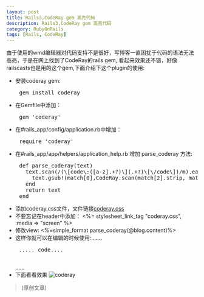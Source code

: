 ```yaml
---
layout: post
title: Rails3,CodeRay gem 高亮代码
description: Rails3,CodeRay gem 高亮代码
category: RubyOnRails
tags: [Rails, CodeRay]
---
```

由于使用的wmd编辑器对代码支持不是很好，写博客一直困扰于代码的语法无法高亮，于是在网上找到了CodeRay的rails gem, 看起来效果还不错，好像railscasts也是用的这个gem,下面介绍下这个plugin的使用:

 - 安装coderay gem:
<pre>
    gem install coderay
</pre>
 - 在Gemfile中添加：
<pre>
    gem 'coderay'
</pre>
 - 在#rails_app/config/application.rb中增加：
<pre>
    require 'coderay'
</pre>
 - 在#rails_app/app/helpers/application_help.rb 增加 parse_coderay 方法:
<pre>
    def parse_coderay(text)
      text.scan(/(\[code\:([a-z].+?)\](.+?)\[\/code\])/m).each do |match|
        text.gsub!(match[0],CodeRay.scan(match[2].strip, match[1].to_sym).div(:css => :class))
      end
      return text
    end
</pre>
 - 添加coderay.css文件，文件链接[coderay.css][1]
 - 不要忘记在header中添加：
    <%= stylesheet_link_tag "coderay.css", :media => "screen" %>
 - 修改view:
    <%=simple_format parse_coderay(@blog.content)%>
 - 这样你就可以在编辑的时候使用:
    ......
    <pre>
    ..... code....
    </pre>
    ......
 - 下面看看效果
![coderay][2]

> (原创文章)


  [1]: https://github.com/tim-tang/everyday/blob/master/public/stylesheets/coderay.css "coderay"
  [2]: http://cms.everyday-cn.com/system/pictures/941/large_code_ray.png?1319766033 "coderay"
